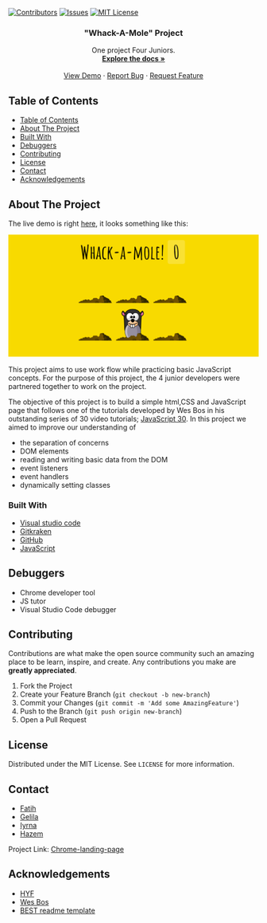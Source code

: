 [![Contributors][contributors-shield]][contributors-url]
[![Issues][issues-shield]][issues-url]
[![MIT License][license-shield]][license-url]

  <h3 align="center">"Whack-A-Mole" Project</h3>

  <p align="center">
    One project Four Juniors.
    <br />
    <a href="https://github.com/HazemBittar/Whack-A-Mole-"><strong>Explore the docs »</strong></a>
    <br />
    <br />
    <a href="https://hazembittar.github.io/Whack-A-Mole-/">View Demo</a>
    ·
    <a href="https://github.com/HazemBittar/Whack-A-Mole-/issues">Report Bug</a>
    ·
    <a href="https://github.com/HazemBittar/Whack-A-Mole-/issues">Request Feature</a>
  </p>
</p>

<!-- TABLE OF CONTENTS -->

## Table of Contents

- [Table of Contents](#table-of-contents)
- [About The Project](#about-the-project)
- [Built With](#built-with)
- [Debuggers](#debuggers)
- [Contributing](#contributing)
- [License](#license)
- [Contact](#contact)
- [Acknowledgements](#acknowledgements)

<!-- ABOUT THE PROJECT -->

## About The Project

The live demo is right [here](https://hazembittar.github.io/Whack-A-Mole-/), it looks something like this:

![Whack-A-Mole](images/screenshot.png)

This project aims to use work flow while practicing basic JavaScript concepts. For the purpose of this project, the 4 junior developers were partnered together to work on the project.

The objective of this project is to build a simple html,CSS and JavaScript page that follows one of the tutorials developed by Wes Bos in his outstanding series of 30 video tutorials; [JavaScript 30](https://javascript30.com/). In this project we aimed to improve our understanding of

- the separation of concerns
- DOM elements
- reading and writing basic data from the DOM
- event listeners
- event handlers
- dynamically setting classes

### Built With

- [Visual studio code](https://code.visualstudio.com/)
- [Gitkraken](https://www.gitkraken.com)
- [GitHub](https://github.com)
- [JavaScript](https://www.javascript.com/)

## Debuggers

- Chrome developer tool
- JS tutor
- Visual Studio Code debugger

<!-- CONTRIBUTING -->

## Contributing

Contributions are what make the open source community such an amazing place to be learn, inspire, and create. Any contributions you make are **greatly appreciated**.

1. Fork the Project
2. Create your Feature Branch (`git checkout -b new-branch`)
3. Commit your Changes (`git commit -m 'Add some AmazingFeature'`)
4. Push to the Branch (`git push origin new-branch`)
5. Open a Pull Request

<!-- LICENSE -->

## License

Distributed under the MIT License. See `LICENSE` for more information.

<!-- CONTACT -->

## Contact

- [Fatih](https://github.com/fmkarakus)
- [Gelila](https://github.com/gelilaa)
- [Iyrna](https://github.com/IrynaSpyrydonova)
- [Hazem](https://github.com/HazemBittar)

Project Link: [Chrome-landing-page](https://github.com/HazemBittar/Whack-A-Mole-)

<!-- ACKNOWLEDGEMENTS -->

## Acknowledgements

- [HYF](https://hackyourfuture.be/)
- [Wes Bos](https://wesbos.com/)
- [BEST readme template](https://github.com/othneildrew/Best-README-Template/blob/master/README.md)

<!-- MARKDOWN LINKS & IMAGES -->
<!-- https://www.markdownguide.org/basic-syntax/#reference-style-links -->

[contributors-shield]: https://img.shields.io/github/contributors/HazemBittar/Whack-A-Mole-.svg?style=flat-square
[contributors-url]: https://github.com/HazemBittar/Whack-A-Mole-/graphs/contributors
[forks-shield]: https://img.shields.io/github/forks/HazemBittar/Whack-A-Mole-.svg?style=flat-square
[forks-url]: https://github.com/HazemBittar/Whack-A-Mole-/network/members
[issues-shield]: https://img.shields.io/github/issues/HazemBittar/Whack-A-Mole-.svg?style=flat-square
[issues-url]: https://github.com/HazemBittar/Whack-A-Mole-/issues
[license-shield]: https://img.shields.io/github/license/HazemBittar/Whack-A-Mole-.svg?style=flat-square
[license-url]: https://github.com/HazemBittar/Whack-A-Mole-/blob/master/LICENSE

